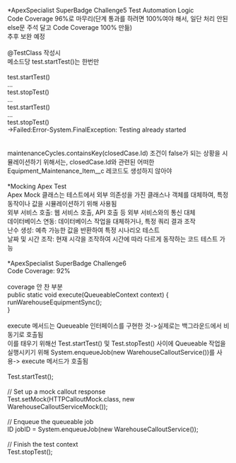 *ApexSpecialist SuperBadge Challenge5 Test Automation Logic <br/>
Code Coverage 96%로 마무리(단계 통과를 하려면 100%여야 해서, 일단 처리 안된 else문 주석 달고 Code Coverage 100% 만듦) <br/>
추후 보완 예정 <br/>
<br/>
@TestClass 작성시 <br/>
메소드당 test.startTest()는 한번만<br/>
<br/>
test.startTest() <br/>
... <br/>
test.stopTest() <br/>
... <br/>
test.startTest() <br/>
... <br/>
test.stopTest() <br/>
->Failed:Error-System.FinalException: Testing already started <br/>
<br/>
<br/>
maintenanceCycles.containsKey(closedCase.Id) 조건이 false가 되는 상황을 시뮬레이션하기 위해서는, closedCase.Id와 관련된 어떠한 Equipment_Maintenance_Item__c 레코드도 생성하지 않아야 <br/>
<br/>
*Mocking Apex Test<br/>
Apex Mock 클래스는 테스트에서 외부 의존성을 가진 클래스나 객체를 대체하여, 특정 동작이나 값을 시뮬레이션하기 위해 사용됨<br/>
외부 서비스 호출: 웹 서비스 호출, API 호출 등 외부 서비스와의 통신 대체<br/>
데이터베이스 연동: 데이터베이스 작업을 대체하거나, 특정 쿼리 결과 조작<br/>
난수 생성: 예측 가능한 값을 반환하여 특정 시나리오 테스트<br/>
날짜 및 시간 조작: 현재 시각을 조작하여 시간에 따라 다르게 동작하는 코드 테스트 가능<br/>
<br/>
*ApexSpecialist SuperBadge Challenge6<br/>
Code Coverage: 92% <br/>
<br/>
coverage 안 찬 부분<br/>
 public static void execute(QueueableContext context) {<br/>
        runWarehouseEquipmentSync();<br/>
    } <br/>
<br/>
execute 메서드는 Queueable 인터페이스를 구현한 것->실제로는 백그라운드에서 비동기로 호출됨<br/>
이를 태우기 위해선 Test.startTest() 및 Test.stopTest() 사이에 Queueable 작업을 실행시키기 위해 System.enqueueJob(new WarehouseCalloutService())를 사용-> execute 메서드가 호출됨<br/>
<br/>
Test.startTest();<br/>
        <br/>
// Set up a mock callout response<br/>
Test.setMock(HTTPCalloutMock.class, new WarehouseCalloutServiceMock());<br/>
        <br/>
// Enqueue the queueable job<br/>
ID jobID = System.enqueueJob(new WarehouseCalloutService());<br/>
        <br/>
// Finish the test context<br/>
Test.stopTest(); <br/>


